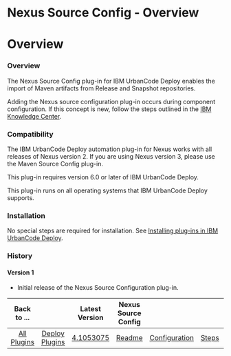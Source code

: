 
Nexus Source Config - Overview
==============================

# Overview


### Overview




The Nexus Source Config plug-in for IBM UrbanCode Deploy enables the import of Maven artifacts from Release and Snapshot repositories.


Adding the Nexus source configuration plug-in occurs during component configuration. If this concept is new, follow the steps outlined in the [IBM Knowledge Center](https://www.ibm.com/docs/en/urbancode-deploy/7.2.3?topic=components-creating).


### Compatibility


The IBM UrbanCode Deploy automation plug-in for Nexus works with all releases of Nexus version 2. If you are using Nexus version 3, please use the Maven Source Config plug-in.

This plug-in requires version 6.0 or later of IBM UrbanCode Deploy.

This plug-in runs on all operating systems that IBM UrbanCode Deploy supports.


### Installation


No special steps are required for installation. See [Installing plug-ins in IBM UrbanCode Deploy](https://community.ibm.com/community/user/wasdevops/blogs/laurel-dickson-bull1/2022/06/13/install-plugins "Installing plug-ins in IBM UrbanCode Deploy").


### History

#### Version 1

* Initial release of the Nexus Source Configuration plug-in.

|Back to ...||Latest Version|Nexus Source Config ||||
| :---: | :---: | :---: | :---: | :---: | :---: | :---: |
|[All Plugins](../../index.md)|[Deploy Plugins](../README.md)|[4.1053075](https://raw.githubusercontent.com/UrbanCode/IBM-UCD-PLUGINS/main/files/nexus-source-config/Nexus-Source-Config-4.1053075.zip)|[Readme](README.md)|[Configuration](configuration.md)|[Steps](steps.md)|[Downloads](downloads.md)|
